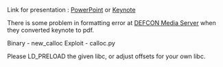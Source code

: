 Link for presentation : [PowerPoint](https://mega.nz/#!pzQQ3ADS!4PE7I3qFSJLsuP6c1rkYZgmrslKt5hJ2W19NjfjWCUk) or [Keynote](https://mega.nz/#!s2ZGWKDZ!SK5_zvUFTla-rLuqUMVYwDio0M7mgizdxHBQbrtKg3I)

There is some problem in formatting error at [DEFCON Media Server](https://media.defcon.org/DEF%20CON%2026/DEF%20CON%2026%20presentations/Sanat%20Sharma/) when they converted keynote to pdf.

Binary - new_calloc
Exploit - calloc.py

Please LD_PRELOAD the given libc, or adjust offsets for your own libc.
